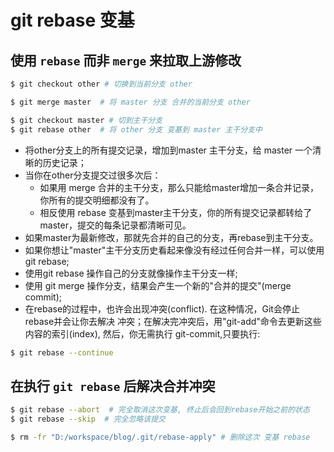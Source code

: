 # git rebase 变基
## 使用 `rebase` 而非 `merge` 来拉取上游修改
```bash
$ git checkout other # 切换到当前分支 other

$ git merge master  # 将 master 分支 合并的当前分支 other

$ git checkout master # 切到主干分支
$ git rebase other  # 将 other 分支 变基到 master 主干分支中
```
* 将other分支上的所有提交记录，增加到master 主干分支，给 master 一个清晰的历史记录；
* 当你在other分支提交过很多次后：
  * 如果用 merge 合并的主干分支，那么只能给master增加一条合并记录，你所有的提交明细都没有了。  
  * 相反使用 rebase 变基到master主干分支，你的所有提交记录都转给了master，提交的每条记录都清晰可见。
* 如果master为最新修改，那就先合并的自己的分支，再rebase到主干分支。
* 如果你想让"master"主干分支历史看起来像没有经过任何合并一样，可以使用 git rebase;
* 使用git rebase 操作自己的分支就像操作主干分支一样;
* 使用 git merge 操作分支，结果会产生一个新的"合并的提交"(merge commit);
* 在rebase的过程中，也许会出现冲突(conflict). 在这种情况，Git会停止rebase并会让你去解决 冲突；在解决完冲突后，用"git-add"命令去更新这些内容的索引(index), 然后，你无需执行 git-commit,只要执行:
```bash
$ git rebase --continue
```
## 在执行 `git rebase` 后解决合并冲突
```bash
$ git rebase --abort  # 完全取消这次变基, 终止后会回到rebase开始之前的状态
$ git rebase --skip  # 完全忽略该提交

$ rm -fr "D:/workspace/blog/.git/rebase-apply" # 删除这次 变基 rebase
```
